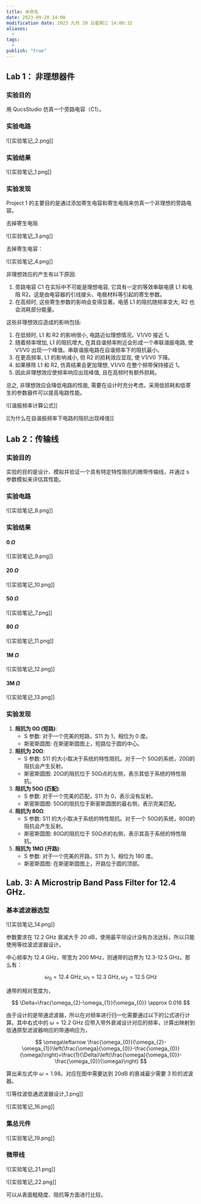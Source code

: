 ```yaml
---
title: 未命名
date: 2023-09-20 14:00
modification date: 2023 九月 20 日星期三 14:00:32
aliases:
  - 
tags:
  - 
publish: "true"
---
```

## Lab 1： 非理想器件

### 实验目的

用 QucsStudio 仿真一个旁路电容（C1）。

### 实验电路

![[实验笔记_2.png]]

### 实验结果

![[实验笔记_1.png]]

### 实验发现

Project 1 的主要目的是通过添加寄生电容和寄生电阻来仿真一个非理想的旁路电容。

去掉寄生电阻

![[实验笔记_3.png]]

去掉寄生电容：

![[实验笔记_4.png]]

非理想效应的产生有以下原因:

1. 旁路电容 C1 在实际中不可能是理想电容, 它具有一定的等效串联电感 L1 和电阻 R2。这是由电容器的引线接头、电极材料等引起的寄生参数。
2. 在高频时, 这些寄生参数的影响会变得显著。电感 L1 的阻抗随频率变大, R2 也会消耗部分能量。

这些非理想效应造成的影响包括:

1. 在低频时, L1 和 R2 的影响很小, 电路近似理想情况。V1/V0 接近 1。
2. 随着频率增加, L1 的阻抗增大, 在其自谐频率附近会形成一个串联谐振电路, 使 V1/V0 出现一个峰值。串联谐振电路在自谐频率下的阻抗最小。
3. 在更高频率, L1 的影响减小, 但 R2 的损耗效应显现, 使 V1/V0 下降。
4. 如果移除 L1 和 R2, 仿真结果会更加理想, V1/V0 在整个频带保持接近 1。
5. 因此非理想效应使频率响应出现峰值, 且在高频时有额外损耗。

总之, 非理想效应会降低电路的性能, 需要在设计时充分考虑。采用低损耗和低寄生的参数器件可以提高电路性能。

![[谐振频率计算公式]]

[[为什么在自谐振频率下电路的阻抗出现峰值]]

## Lab 2：传输线

### 实验目的

实验的目的是设计、模拟并验证一个具有特定特性阻抗的微带传输线，并通过 s 参数模拟来评估其性能。

### 实验电路

![[实验笔记_8.png]]

### 实验结果

#### 0 $\Omega$

![[实验笔记_9.png]]

#### 20 $\Omega$

![[实验笔记_10.png]]

#### 50 $\Omega$

![[实验笔记_7.png]]

#### 80 $\Omega$

![[实验笔记_11.png]]

#### 1M $\Omega$

![[实验笔记_12.png]]

#### 3M $\Omega$

![[实验笔记_13.png]]

### 实验发现

1. **阻抗为 0Ω (短路)**:
    - S 参数: 对于一个完美的短路，S11​ 为 1，相位为 0 度。
    - 斯密斯圆图: 在斯密斯圆图上，短路位于圆的中心。
2. **阻抗为 20Ω**:
    - S 参数: S11​ 的大小取决于系统的特性阻抗。对于一个 50Ω的系统，20Ω的阻抗会产生反射。
    - 斯密斯圆图: 20Ω的阻抗位于 50Ω点的左侧，表示其低于系统的特性阻抗。
3. **阻抗为 50Ω (匹配)**:
    - S 参数: 对于一个完美的匹配，S11​ 为 0，表示没有反射。
    - 斯密斯圆图: 50Ω的阻抗位于斯密斯圆图的最右侧，表示完美匹配。
4. **阻抗为 80Ω**:
    - S 参数: S11​ 的大小取决于系统的特性阻抗。对于一个 50Ω的系统，80Ω的阻抗会产生反射。
    - 斯密斯圆图: 80Ω的阻抗位于 50Ω点的右侧，表示其高于系统的特性阻抗。
5. **阻抗为 1MΩ (开路)**:
    - S 参数: 对于一个完美的开路，S11​ 为 1，相位为 180 度。
    - 斯密斯圆图: 在斯密斯圆图上，开路位于圆的顶部。

## Lab. 3: A Microstrip Band Pass Filter for 12.4 GHz.

### 基本滤波器选型

![[实验笔记_14.png]]

参数要求在 12.2 GHz 衰减大于 20 dB，使用最平坦设计没有办法达标，所以只能使用等纹波滤波器设计。

中心频率为 12.4 GHz，带宽为 200 MHz，则通带的边界为 12.3-12.5 GHz。那么有：

$$
\omega_{0} = 12.4\ \text{GHz}, \omega_{1} = 12.3\ \text{GHz}, \omega_{2} = 12.5\ \text{GHz}
$$

通带的相对宽度为，

$$
\Delta=\frac{\omega_{2}-\omega_{1}}{\omega_{0}} \approx 0.016
$$

由于设计的是带通滤波器，所以在对频率进行归一化需要通过以下的公式进行计算。其中右式中的 $\omega = 12.2 \ \text{GHz}$ 应带入带外衰减设计对应的频率，计算出映射到低通原型滤波器响应的带通响应为，

$$
\omega\leftarrow \frac{\omega_{0}}{\omega_{2}-\omega_{1}}\left(\frac{\omega}{\omega_{0}}-\frac{\omega_{0}}{\omega}\right)=\frac{1}{\Delta}\left(\frac{\omega}{\omega_{0}}-\frac{\omega_{0}}{\omega}\right)
$$

算出来左式中 $\omega = 1.98$。对应在图中需要达到 $20\text{dB}$ 的衰减最少需要 3 阶的滤波器。

![[等纹波低通滤波器设计_1.png]]



![[实验笔记_16.png]]

### 集总元件

![[实验笔记_19.png]]

### 微带线

![[实验笔记_21.png]]

![[实验笔记_22.png]]

可以从表面粗糙度、阻抗等方面进行比较。
